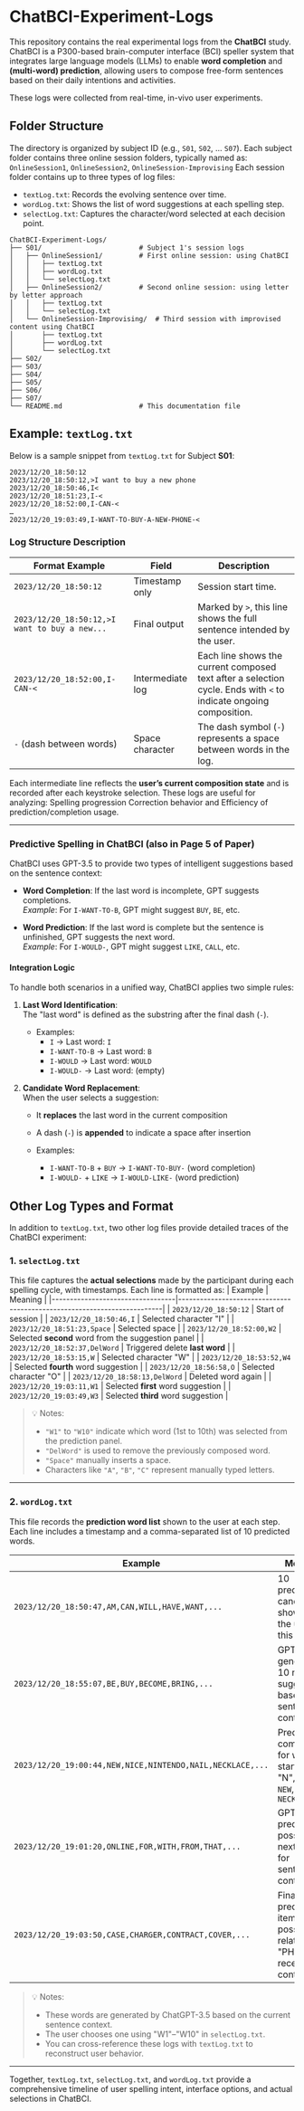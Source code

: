 # ChatBCI-Experiment-Logs

This repository contains the real experimental logs from the **ChatBCI** study.  
ChatBCI is a P300-based brain-computer interface (BCI) speller system that integrates large language models (LLMs) to enable **word completion** and **(multi-word) prediction**, allowing users to compose free-form sentences based on their daily intentions and activities.

These logs were collected from real-time, in-vivo user experiments.

## Folder Structure

The directory is organized by subject ID (e.g., `S01`, `S02`, ... `S07`). Each subject folder contains three online session folders, typically named as: `OnlineSession1`, `OnlineSession2`, `OnlineSession-Improvising`
Each session folder contains up to three types of log files:
- `textLog.txt`: Records the evolving sentence over time.
- `wordLog.txt`: Shows the list of word suggestions at each spelling step.
- `selectLog.txt`: Captures the character/word selected at each decision point.

```plaintext
ChatBCI-Experiment-Logs/
├── S01/                        # Subject 1's session logs
│   ├── OnlineSession1/         # First online session: using ChatBCI
│   │   ├── textLog.txt         
│   │   ├── wordLog.txt        
│   │   └── selectLog.txt       
│   ├── OnlineSession2/         # Second online session: using letter by letter approach
│   │   ├── textLog.txt
│   │   └── selectLog.txt
│   └── OnlineSession-Improvising/  # Third session with improvised content using ChatBCI
│       ├── textLog.txt
│       ├── wordLog.txt
│       └── selectLog.txt
├── S02/
├── S03/
├── S04/
├── S05/
├── S06/
├── S07/
└── README.md                   # This documentation file
```

## Example: `textLog.txt`

Below is a sample snippet from `textLog.txt` for Subject **S01**:
```
2023/12/20_18:50:12
2023/12/20_18:50:12,>I want to buy a new phone
2023/12/20_18:50:46,I<
2023/12/20_18:51:23,I-<
2023/12/20_18:52:00,I-CAN-<
…
2023/12/20_19:03:49,I-WANT-TO-BUY-A-NEW-PHONE-<
```


### Log Structure Description

| Format Example                                 | Field             | Description                                                                 |
|------------------------------------------------|--------------------|------------------------------------------------------------------------------|
| `2023/12/20_18:50:12`                          | Timestamp only     | Session start time.                                                          |
| `2023/12/20_18:50:12,>I want to buy a new...`  | Final output       | Marked by `>`, this line shows the full sentence intended by the user.      |
| `2023/12/20_18:52:00,I-CAN-<`                  | Intermediate log   | Each line shows the current composed text after a selection cycle. Ends with `<` to indicate ongoing composition. |
| `-` (dash between words)                       | Space character    | The dash symbol (`-`) represents a space between words in the log.          |

Each intermediate line reflects the **user’s current composition state** and is recorded after each keystroke selection. These logs are useful for analyzing: Spelling progression Correction behavior and Efficiency of prediction/completion usage.

---

### Predictive Spelling in ChatBCI (also in Page 5 of Paper)

ChatBCI uses GPT-3.5 to provide two types of intelligent suggestions based on the sentence context:

- **Word Completion**: If the last word is incomplete, GPT suggests completions.  
  *Example*: For `I-WANT-TO-B`, GPT might suggest `BUY`, `BE`, etc.

- **Word Prediction**: If the last word is complete but the sentence is unfinished, GPT suggests the next word.  
  *Example*: For `I-WOULD-`, GPT might suggest `LIKE`, `CALL`, etc.

#### Integration Logic

To handle both scenarios in a unified way, ChatBCI applies two simple rules:

1. **Last Word Identification**:  
   The "last word" is defined as the substring after the final dash (`-`).  
   - Examples:  
     - `I` → Last word: `I`  
     - `I-WANT-TO-B` → Last word: `B`  
     - `I-WOULD` → Last word: `WOULD`  
     - `I-WOULD-` → Last word: (empty)

2. **Candidate Word Replacement**:  
   When the user selects a suggestion:
   - It **replaces** the last word in the current composition
   - A dash (`-`) is **appended** to indicate a space after insertion

   - Examples:  
     - `I-WANT-TO-B` + `BUY` → `I-WANT-TO-BUY-` (word completion)  
     - `I-WOULD-` + `LIKE` → `I-WOULD-LIKE-` (word prediction)


## Other Log Types and Format

In addition to `textLog.txt`, two other log files provide detailed traces of the ChatBCI experiment:

### 1. `selectLog.txt`

This file captures the **actual selections** made by the participant during each spelling cycle, with timestamps. Each line is formatted as:
| Example                          | Meaning                                                                 |
|----------------------------------|-------------------------------------------------------------------------|
| `2023/12/20_18:50:12`            | Start of session                                                        |
| `2023/12/20_18:50:46,I`          | Selected character "I"                                                  |
| `2023/12/20_18:51:23,Space`      | Selected space                                                          |
| `2023/12/20_18:52:00,W2`         | Selected **second** word from the suggestion panel                      |
| `2023/12/20_18:52:37,DelWord`    | Triggered delete **last word**                                          |
| `2023/12/20_18:53:15,W`          | Selected character "W"                                                  |
| `2023/12/20_18:53:52,W4`         | Selected **fourth** word suggestion                                     |
| `2023/12/20_18:56:58,O`          | Selected character "O"                                                  |
| `2023/12/20_18:58:13,DelWord`    | Deleted word again                                                      |
| `2023/12/20_19:03:11,W1`         | Selected **first** word suggestion                                      |
| `2023/12/20_19:03:49,W3`         | Selected **third** word suggestion                                      |

> 💡 Notes:
> - `"W1"` to `"W10"` indicate which word (1st to 10th) was selected from the prediction panel.
> - `"DelWord"` is used to remove the previously composed word.
> - `"Space"` manually inserts a space.
> - Characters like `"A"`, `"B"`, `"C"` represent manually typed letters.

---

### 2. `wordLog.txt`

This file records the **prediction word list** shown to the user at each step. Each line includes a timestamp and a comma-separated list of 10 predicted words.

| Example                                                                                   | Meaning                                                                                      |
|--------------------------------------------------------------------------------------------|----------------------------------------------------------------------------------------------|
| `2023/12/20_18:50:47,AM,CAN,WILL,HAVE,WANT,...`                                             | 10 prediction candidates shown to the user at this time                                      |
| `2023/12/20_18:55:07,BE,BUY,BECOME,BRING,...`                                               | GPT-3.5 generated 10 new suggestions based on sentence context                               |
| `2023/12/20_19:00:44,NEW,NICE,NINTENDO,NAIL,NECKLACE,...`                                  | Predicted completions for word starting with "N", e.g., `NEW`, `NECKLACE`                   |
| `2023/12/20_19:01:20,ONLINE,FOR,WITH,FROM,THAT,...`                                         | GPT predicting possible next words for sentence continuation                                 |
| `2023/12/20_19:03:50,CASE,CHARGER,CONTRACT,COVER,...`                                      | Final predicted items possibly related to "PHONE" or recent input context                   |

> 💡 Notes:
> - These words are generated by ChatGPT-3.5 based on the current sentence context.
> - The user chooses one using "W1"–"W10" in `selectLog.txt`.
> - You can cross-reference these logs with `textLog.txt` to reconstruct user behavior.

---

Together, `textLog.txt`, `selectLog.txt`, and `wordLog.txt` provide a comprehensive timeline of user spelling intent, interface options, and actual selections in ChatBCI.